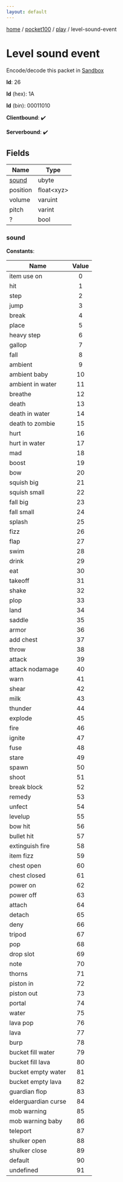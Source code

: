 ```yaml
---
layout: default
---
```


[home](/)  /  [pocket100](/protocol/pocket100)  /  [play](/protocol/pocket100/play)  /  level-sound-event

# Level sound event

Encode/decode this packet in [Sandbox](../../../sandbox/pocket100#Play.LevelSoundEvent)

**Id**: 26

**Id** (hex): 1A

**Id** (bin): 00011010

**Clientbound**: ✔️

**Serverbound**: ✔️

## Fields

Name | Type
---|---
[sound](#sound) | ubyte
position | float&lt;xyz&gt;
volume | varuint
pitch | varint
? | bool

### sound

**Constants**:

Name | Value
---|:---:
item use on | 0
hit | 1
step | 2
jump | 3
break | 4
place | 5
heavy step | 6
gallop | 7
fall | 8
ambient | 9
ambient baby | 10
ambient in water | 11
breathe | 12
death | 13
death in water | 14
death to zombie | 15
hurt | 16
hurt in water | 17
mad | 18
boost | 19
bow | 20
squish big | 21
squish small | 22
fall big | 23
fall small | 24
splash | 25
fizz | 26
flap | 27
swim | 28
drink | 29
eat | 30
takeoff | 31
shake | 32
plop | 33
land | 34
saddle | 35
armor | 36
add chest | 37
throw | 38
attack | 39
attack nodamage | 40
warn | 41
shear | 42
milk | 43
thunder | 44
explode | 45
fire | 46
ignite | 47
fuse | 48
stare | 49
spawn | 50
shoot | 51
break block | 52
remedy | 53
unfect | 54
levelup | 55
bow hit | 56
bullet hit | 57
extinguish fire | 58
item fizz | 59
chest open | 60
chest closed | 61
power on | 62
power off | 63
attach | 64
detach | 65
deny | 66
tripod | 67
pop | 68
drop slot | 69
note | 70
thorns | 71
piston in | 72
piston out | 73
portal | 74
water | 75
lava pop | 76
lava | 77
burp | 78
bucket fill water | 79
bucket fill lava | 80
bucket empty water | 81
bucket empty lava | 82
guardian flop | 83
elderguardian curse | 84
mob warning | 85
mob warning baby | 86
teleport | 87
shulker open | 88
shulker close | 89
default | 90
undefined | 91
